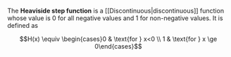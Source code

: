 The **Heaviside step function** is a [[Discontinuous|discontinuous]] function whose value is $0$ for all negative values and $1$ for non-negative values. It is defined as

$$H(x) \equiv \begin{cases}0 & \text{for } x<0 \\ 1 & \text{for } x \ge 0\end{cases}$$